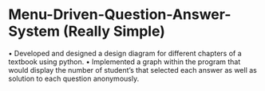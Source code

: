 # Menu-Driven-Question-Answer-System (Really Simple)
•	Developed and designed a design diagram for different chapters of a textbook using python.
•	Implemented a graph within the program that would display the number of student’s that selected each answer as well as solution to each question anonymously.
